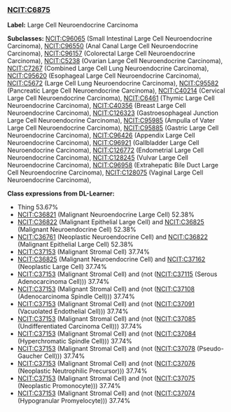 
### [NCIT:C6875](http://purl.obolibrary.org/obo/NCIT_C6875)
**Label:** Large Cell Neuroendocrine Carcinoma

**Subclasses:** [NCIT:C96065](http://purl.obolibrary.org/obo/NCIT_C96065) (Small Intestinal Large Cell Neuroendocrine Carcinoma), [NCIT:C96550](http://purl.obolibrary.org/obo/NCIT_C96550) (Anal Canal Large Cell Neuroendocrine Carcinoma), [NCIT:C96157](http://purl.obolibrary.org/obo/NCIT_C96157) (Colorectal Large Cell Neuroendocrine Carcinoma), [NCIT:C5238](http://purl.obolibrary.org/obo/NCIT_C5238) (Ovarian Large Cell Neuroendocrine Carcinoma), [NCIT:C7267](http://purl.obolibrary.org/obo/NCIT_C7267) (Combined Large Cell Lung Neuroendocrine Carcinoma), [NCIT:C95620](http://purl.obolibrary.org/obo/NCIT_C95620) (Esophageal Large Cell Neuroendocrine Carcinoma), [NCIT:C5672](http://purl.obolibrary.org/obo/NCIT_C5672) (Large Cell Lung Neuroendocrine Carcinoma), [NCIT:C95582](http://purl.obolibrary.org/obo/NCIT_C95582) (Pancreatic Large Cell Neuroendocrine Carcinoma), [NCIT:C40214](http://purl.obolibrary.org/obo/NCIT_C40214) (Cervical Large Cell Neuroendocrine Carcinoma), [NCIT:C6461](http://purl.obolibrary.org/obo/NCIT_C6461) (Thymic Large Cell Neuroendocrine Carcinoma), [NCIT:C40356](http://purl.obolibrary.org/obo/NCIT_C40356) (Breast Large Cell Neuroendocrine Carcinoma), [NCIT:C126323](http://purl.obolibrary.org/obo/NCIT_C126323) (Gastroesophageal Junction Large Cell Neuroendocrine Carcinoma), [NCIT:C95985](http://purl.obolibrary.org/obo/NCIT_C95985) (Ampulla of Vater Large Cell Neuroendocrine Carcinoma), [NCIT:C95885](http://purl.obolibrary.org/obo/NCIT_C95885) (Gastric Large Cell Neuroendocrine Carcinoma), [NCIT:C96426](http://purl.obolibrary.org/obo/NCIT_C96426) (Appendix Large Cell Neuroendocrine Carcinoma), [NCIT:C96921](http://purl.obolibrary.org/obo/NCIT_C96921) (Gallbladder Large Cell Neuroendocrine Carcinoma), [NCIT:C126772](http://purl.obolibrary.org/obo/NCIT_C126772) (Endometrial Large Cell Neuroendocrine Carcinoma), [NCIT:C128245](http://purl.obolibrary.org/obo/NCIT_C128245) (Vulvar Large Cell Neuroendocrine Carcinoma), [NCIT:C96958](http://purl.obolibrary.org/obo/NCIT_C96958) (Extrahepatic Bile Duct Large Cell Neuroendocrine Carcinoma), [NCIT:C128075](http://purl.obolibrary.org/obo/NCIT_C128075) (Vaginal Large Cell Neuroendocrine Carcinoma), 

**Class expressions from DL-Learner:**

- Thing 53.67%
- [NCIT:C36821](http://purl.obolibrary.org/obo/NCIT_C36821) (Malignant Neuroendocrine Large Cell) 52.38%
- [NCIT:C36822](http://purl.obolibrary.org/obo/NCIT_C36822) (Malignant Epithelial Large Cell) and [NCIT:C36825](http://purl.obolibrary.org/obo/NCIT_C36825) (Malignant Neuroendocrine Cell) 52.38%
- [NCIT:C36761](http://purl.obolibrary.org/obo/NCIT_C36761) (Neoplastic Neuroendocrine Cell) and [NCIT:C36822](http://purl.obolibrary.org/obo/NCIT_C36822) (Malignant Epithelial Large Cell) 52.38%
- [NCIT:C37153](http://purl.obolibrary.org/obo/NCIT_C37153) (Malignant Stromal Cell) 37.74%
- [NCIT:C36825](http://purl.obolibrary.org/obo/NCIT_C36825) (Malignant Neuroendocrine Cell) and [NCIT:C37162](http://purl.obolibrary.org/obo/NCIT_C37162) (Neoplastic Large Cell) 37.74%
- [NCIT:C37153](http://purl.obolibrary.org/obo/NCIT_C37153) (Malignant Stromal Cell) and (not ([NCIT:C37115](http://purl.obolibrary.org/obo/NCIT_C37115) (Serous Adenocarcinoma Cell))) 37.74%
- [NCIT:C37153](http://purl.obolibrary.org/obo/NCIT_C37153) (Malignant Stromal Cell) and (not ([NCIT:C37108](http://purl.obolibrary.org/obo/NCIT_C37108) (Adenocarcinoma Spindle Cell))) 37.74%
- [NCIT:C37153](http://purl.obolibrary.org/obo/NCIT_C37153) (Malignant Stromal Cell) and (not ([NCIT:C37091](http://purl.obolibrary.org/obo/NCIT_C37091) (Vacuolated Endothelial Cell))) 37.74%
- [NCIT:C37153](http://purl.obolibrary.org/obo/NCIT_C37153) (Malignant Stromal Cell) and (not ([NCIT:C37085](http://purl.obolibrary.org/obo/NCIT_C37085) (Undifferentiated Carcinoma Cell))) 37.74%
- [NCIT:C37153](http://purl.obolibrary.org/obo/NCIT_C37153) (Malignant Stromal Cell) and (not ([NCIT:C37084](http://purl.obolibrary.org/obo/NCIT_C37084) (Hyperchromatic Spindle Cell))) 37.74%
- [NCIT:C37153](http://purl.obolibrary.org/obo/NCIT_C37153) (Malignant Stromal Cell) and (not ([NCIT:C37078](http://purl.obolibrary.org/obo/NCIT_C37078) (Pseudo-Gaucher Cell))) 37.74%
- [NCIT:C37153](http://purl.obolibrary.org/obo/NCIT_C37153) (Malignant Stromal Cell) and (not ([NCIT:C37076](http://purl.obolibrary.org/obo/NCIT_C37076) (Neoplastic Neutrophilic Precursor))) 37.74%
- [NCIT:C37153](http://purl.obolibrary.org/obo/NCIT_C37153) (Malignant Stromal Cell) and (not ([NCIT:C37075](http://purl.obolibrary.org/obo/NCIT_C37075) (Neoplastic Promonocyte))) 37.74%
- [NCIT:C37153](http://purl.obolibrary.org/obo/NCIT_C37153) (Malignant Stromal Cell) and (not ([NCIT:C37074](http://purl.obolibrary.org/obo/NCIT_C37074) (Hypogranular Promyelocyte))) 37.74%



